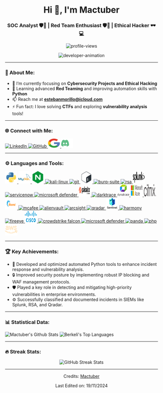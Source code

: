 <h1 align="center">Hi 👋, I'm Mactuber</h1>
<h3 align="center">SOC Analyst 🛡️🔵 | Red Team Enthusiast 🛡️🔴 | Ethical Hacker 🕶️💻</h3>

<p align="center">
  <img src="https://komarev.com/ghpvc/?username=esteban-castillo&label=Profile%20views&color=0e75b6&style=flat" alt="profile-views" />
</p>

<p align="center">
  <img src="https://github.com/Adam-pw/Adam-pw/blob/main/animation_500_kxa883sd.gif" alt="developer-animation" width="300"/>
</p>

---

### 🌟 About Me:

- 🔭 I’m currently focusing on **Cybersecurity Projects and Ethical Hacking**  
- 🌱 Learning advanced **Red Teaming** and improving automation skills with **Python**  
- 📫 Reach me at **estebanmorillo@icloud.com**  
- ⚡ Fun fact: I love solving **CTFs** and exploring **vulnerability analysis** tools!  

---

### 🌐 Connect with Me:

<p align="left">
  <a href=“https://www.linkedin.com/in/jeremías-esteban-castillo-morillo-811806231" target="blank">
    <img src="https://raw.githubusercontent.com/rahuldkjain/github-profile-readme-generator/master/src/images/icons/Social/linked-in-alt.svg" alt="LinkedIn" height="30" width="40" />
  </a>
  <a href="https://github.com/Mactuber" target="blank">
    <img src="https://raw.githubusercontent.com/rahuldkjain/github-profile-readme-generator/master/src/images/icons/Social/github.svg" alt="GitHub" height="30" width="40" />
  </a>
  <a href="https://sites.google.com/view/jeremias-esteban-castillo/inicio" target="blank">
    <img src="https://raw.githubusercontent.com/devicons/devicon/master/icons/google/google-original.svg" alt="Google Site" height="30" width="40" />
  </a>
  <a href="https://discordapp.com/users/1035685063175712779" target="blank">
    <img src="https://github.com/devicons/devicon/blob/master/docs/assets/css/discord-logo.svg" alt="Discord" height="30" width="40" />
  </a>
</p>

---

### ⚙️ Languages and Tools:

<p align="left"> 
    <!-- Python -->
    <a href="https://www.python.org/" target="_blank" rel="noreferrer"> 
        <img src="https://raw.githubusercontent.com/devicons/devicon/master/icons/python/python-original.svg" alt="python" width="40" height="40"/> 
    </a>
    <!-- MySQL -->
    <a href="https://www.mysql.com/" target="_blank" rel="noreferrer"> 
        <img src="https://raw.githubusercontent.com/devicons/devicon/master/icons/mysql/mysql-original-wordmark.svg" alt="mysql" width="40" height="40"/> 
    </a>
    <!-- Nginx -->
    <a href="https://nginx.org/" target="_blank" rel="noreferrer"> 
        <img src="https://raw.githubusercontent.com/devicons/devicon/master/icons/nginx/nginx-original.svg" alt="nginx" width="40" height="40"/> 
    </a>
    <!-- Kali Linux -->
    <a href="https://www.kali.org/" target="_blank" rel="noreferrer">
        <img src="https://github.com/simple-icons/simple-icons/blob/develop/icons/kalilinux.svg" alt="kali-linux" width="40" height="40"/>
    </a>
    <!-- Git -->
    <a href="https://git-scm.com/" target="_blank" rel="noreferrer">
        <img src="https://www.vectorlogo.zone/logos/git-scm/git-scm-icon.svg" alt="git" width="40" height="40"/>
    </a>
    <!-- Bash -->
    <a href="https://www.gnu.org/software/bash/" target="_blank" rel="noreferrer">
        <img src="https://raw.githubusercontent.com/devicons/devicon/master/icons/bash/bash-original.svg" alt="bash" width="40" height="40"/>
    </a>
    <!-- Burp Suite -->
    <a href="https://portswigger.net/burp" target="_blank" rel="noreferrer">
        <img src="https://github.com/simple-icons/simple-icons/blob/develop/icons/burpsuite.svg" alt="burp-suite" width="40" height="40"/>
    </a>
    <!-- RSA -->
    <a href="https://www.rsa.com/" target="_blank" rel="noreferrer">
        <img src="https://upload.wikimedia.org/wikipedia/commons/e/ef/RSA_Security_201x_logo.svg" alt="rsa" width="40" height="40"/>
    </a>
    <!-- Splunk -->
    <a href="https://www.splunk.com/" target="_blank" rel="noreferrer">
        <img src="https://github.com/cncf/landscape/blob/master/hosted_logos/splunk.svg" alt="splunk" width="40" height="40"/>
    </a>
    <!-- Service Now -->
    <a href="https://www.servicenow.com/" target="_blank" rel="noreferrer">
        <img src="https://upload.wikimedia.org/wikipedia/commons/5/57/ServiceNow_logo.svg" alt="servicenow" width="40" height="40"/>
    </a>
    <!-- Microsoft Defender Security Center -->
    <a href="https://www.microsoft.com/en-us/security/business/threat-protection/microsoft-defender" target="_blank" rel="noreferrer">
        <img src="https://upload.wikimedia.org/wikipedia/commons/a/a4/Windows-defender.svg" alt="microsoft defender" width="40" height="40"/>
    </a>
    <!-- Cortex XDR -->
    <a href="https://www.paloaltonetworks.com/cortex/cortex-xdr" target="_blank" rel="noreferrer">
        <img src="https://github.com/cncf/landscape/blob/master/hosted_logos/palo-alto-networks.svg" alt="cortex xdr" width="40" height="40"/>
    </a>
    <!-- Darktrace -->
    <a href="https://www.darktrace.com/" target="_blank" rel="noreferrer">
        <img src="https://logotyp.us/file/darktrace.svg" alt="darktrace" width="40" height="40"/>
    </a>
    <!-- Dynatrace -->
    <a href="https://www.dynatrace.com/" target="_blank" rel="noreferrer">
        <img src="https://github.com/cncf/landscape/blob/master/hosted_logos/dynatrace.svg" alt="dynatrace" width="40" height="40"/>
    </a>
    <!-- Azure -->
    <a href="https://azure.microsoft.com/" target="_blank" rel="noreferrer">
        <img src="https://github.com/cncf/landscape/blob/master/hosted_logos/microsoft-azure.svg" alt="azure" width="40" height="40"/>
    </a>
    <!-- Citrix -->
    <a href="https://www.citrix.com/" target="_blank" rel="noreferrer">
        <img src="https://github.com/cncf/landscape/blob/master/hosted_logos/citrix.svg" alt="citrix" width="40" height="40"/>
    </a>
    <!-- Akamai -->
    <a href="https://www.akamai.com/" target="_blank" rel="noreferrer">
        <img src="https://github.com/cncf/landscape/blob/master/hosted_logos/akamai.svg" alt="akamai" width="40" height="40"/>
    </a>
    <!-- McAfee -->
    <a href="https://www.mcafee.com/" target="_blank" rel="noreferrer">
        <img src="https://upload.wikimedia.org/wikipedia/commons/c/cf/McAfee_logo.svg" alt="mcafee" width="40" height="40"/>
    </a>
    <!-- AlienVault -->
    <a href="https://www.alienvault.com/" target="_blank" rel="noreferrer">
        <img src="https://www.maltego.com/images/uploads/alienvault-otx-logo.png" alt="alienvault" width="40" height="40"/>
    </a>
    <!-- ArcSight -->
    <a href="https://www.microfocus.com/en-us/products/arcsight-siem/overview" target="_blank" rel="noreferrer">
        <img src="https://upload.wikimedia.org/wikipedia/commons/4/4f/ArcSight_logo.svg" alt="arcsight" width="40" height="40"/>
    </a>
    <!-- QRadar -->
    <a href="https://www.ibm.com/security/security-intelligence/qradar" target="_blank" rel="noreferrer">
        <img src="https://upload.wikimedia.org/wikipedia/commons/1/15/Logo_IBM-qradar.png" alt="qradar" width="40" height="40"/>
    </a>
    <!-- Azure Sentinel -->
    <a href="https://azure.microsoft.com/en-us/services/azure-sentinel/" target="_blank" rel="noreferrer">
        <img src="https://github.com/cncf/landscape/blob/master/hosted_logos/sentinel.svg" alt="azure sentinel" width="40" height="40"/>
    </a>
    <!-- Harmony -->
    <a href="https://www.checkpoint.com/cyber-security/harmony/" target="_blank" rel="noreferrer">
        <img src="https://upload.wikimedia.org/wikipedia/commons/f/f3/Check_Point_logo_2022.svg" alt="harmony" width="40" height="40"/>
    </a>
    <!-- FireEye -->
    <a href="https://www.fireeye.com/" target="_blank" rel="noreferrer">
        <img src="https://upload.wikimedia.org/wikipedia/commons/f/f6/FireEye.svg" alt="fireeye" width="40" height="40"/>
    </a>
    <!-- Cisco Secure Endpoint -->
    <a href="https://www.cisco.com/c/en/us/products/security/secure-endpoint.html" target="_blank" rel="noreferrer">
        <img src="https://github.com/cncf/landscape/blob/master/hosted_logos/cisco-container-platform.svg" alt="cisco secure endpoint" width="40" height="40"/>
    </a>
    <!-- Crowdstrike Falcon -->
    <a href="https://www.crowdstrike.com/endpoint-security/" target="_blank" rel="noreferrer">
        <img src="https://upload.wikimedia.org/wikipedia/commons/4/4f/CrowdStrike_logo.svg" alt="crowdstrike falcon" width="40" height="40"/>
    </a>
    <!-- ATP Microsoft Defender -->
    <a href="https://www.microsoft.com/en-us/security/business/threat-protection/microsoft-defender" target="_blank" rel="noreferrer">
        <img src="https://upload.wikimedia.org/wikipedia/commons/4/44/Microsoft_logo.svg" alt="microsoft defender" width="40" height="40"/>
    </a>
    <!-- Panda -->
    <a href="https://www.pandasecurity.com/" target="_blank" rel="noreferrer">
        <img src="https://upload.wikimedia.org/wikipedia/commons/3/35/Panda_Security_Logo_HighRes.svg" alt="panda" width="40" height="40"/>
    </a>
    <!-- PHP -->
    <a href="https://www.php.net/manual/es/intro-whatis.php" target="_blank" rel="noreferrer">
        <img src="https://upload.wikimedia.org/wikipedia/commons/2/27/PHP-logo.svg" alt="php" width="40" height="40"/>
    </a>
    <!-- AWS -->
    <a href="https://aws.amazon.com/es/" target="_blank" rel="noreferrer">
        <img src="https://github.com/devicons/devicon/blob/master/icons/amazonwebservices/amazonwebservices-line-wordmark.svg" alt="php" width="40" height="40"/>
    </a>
</p>

---

### 🏆 Key Achievements:

- 🚀 Developed and optimized automated Python tools to enhance incident response and vulnerability analysis.  
- 🔒 Improved security posture by implementing robust IP blocking and WAF management protocols.  
- 🛡️ Played a key role in detecting and mitigating high-priority vulnerabilities in enterprise environments.  
- ⚙️ Successfully classified and documented incidents in SIEMs like Splunk, RSA, and Qradar.  

---

### 📊 Statistical Data:

<p>
  <img alt="Mactuber's Github Stats" src="https://github-readme-stats.vercel.app/api/?username=Mactuber&show_icons=true&include_all_commits=true&count_private=true&theme=react&hide_border=true&bg_color=1F222E&title_color=F85D7F&icon_color=F8D866" height="192px"/>
  <img alt="Berkeli's Top Languages" src="https://github-readme-stats.vercel.app/api/top-langs/?username=Mactuber&langs_count=8&layout=compact&theme=react&hide_border=true&bg_color=1F222E&title_color=F85D7F&icon_color=F8D866" height="192px"/>
</p>

---

### 🔥 Streak Stats:

<p align="center">
  <img src="https://github-readme-streak-stats.herokuapp.com/?user=Mactuber&theme=tokyonight" alt="GitHub Streak Stats"/>
</p>

---

<p align="center">Credits: <a href="https://github.com/Mactuber">Mactuber</a></p>
<p align="center">Last Edited on: 19/11/2024</p>
